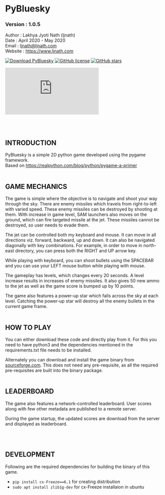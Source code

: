 # PyBluesky
### Version : 1.0.5


Author : Lakhya Jyoti Nath (ljnath)<br>
Date : April 2020 - May 2020<br>
Email : ljnath@ljnath.com<br>
Website : https://www.ljnath.com


[![Download PyBluesky](https://img.shields.io/sourceforge/dt/ljnath.svg)](https://sourceforge.net/projects/ljnath/files/latest/download)
[![GitHub license](https://img.shields.io/github/license/ljnath/PyBluesky)](https://github.com/ljnath/PyBluesky/blob/master/LICENSE)
[![GitHub stars](https://img.shields.io/github/stars/ljnath/PyBluesky)](https://github.com/ljnath/PyBluesky/stargazers)

[![Download PyBluesky](https://sourceforge.net/sflogo.php?type=13&group_id=3215162)](https://sourceforge.net/p/ljnath/)  

</br>
</br>

## INTRODUCTION
PyBluesky is a simple 2D python game developed using the pygame framework.</br>
Based on https://realpython.com/blog/python/pygame-a-primer
</br></br>

## GAME MECHANICS
The game is simple where the objective is to navigate and shoot your way through the sky.
There are enemy missiles which travels from right-to-left with varied speed. These enemy missiles can be destroyed by shooting at them. With increase in game level, SAM launchers also moves on the ground, which can fire targeted missile at the jet. These missiles cannot be destroyed, so user needs to evade them.

The jet can be controlled both my keyboard and mouse. It can move in all directions viz. forward, backward, up and down. It can also be navigated diagonally with key combinations.
For example, in order to move in north-east directory, you can press both the RIGHT and UP arrow key.

While playing with keyboard, you can shoot bullets using the SPACEBAR and you can use your LEFT mouse button while playing with mouse.<br>

The gameplay has levels, which changes every 20 seconds. A level increase results in increases of enemy missiles.
It also gives 50 new ammo to the jet as well as the game score is bumped up by 10 points.

The game also features a power-up star which falls across the sky at each level.
Catching the power-up star will destroy all the enemy bullets in the current game frame.
</br></br>

## HOW TO PLAY
You can either download these code and directly play from it. For this you need to have python3 and the dependencies  mentioned in the requirements.txt file needs to be installed.

Alternately you can download and install the game binary from [sourceforge.com](https://sourceforge.net/p/ljnath/). This does not need any pre-requisite, as all the required pre-requisites are built into the binary package.
</br></br>

## LEADERBOARD
The game also features a network-controlled leaderboard. User scores along with few other metadata are published to a remote server.

During the game startup, the updated scores are download from the server and displayed as leaderboard.

</br></br>

## DEVELOPMENT

Following are the required dependencies for building the binary of this game.

- `pip install cx-Freeze==6.1` for creating distribution
- `sudo apt install zlib1g-dev`  for cx-Freeze installaion in ubuntu


